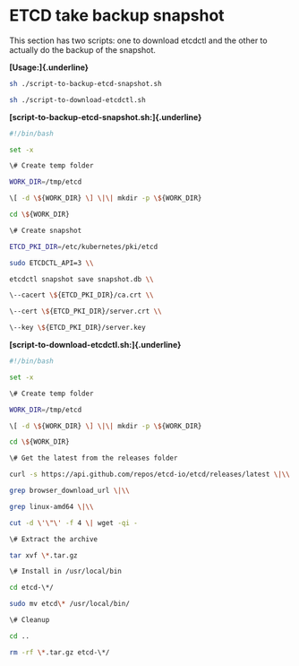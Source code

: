 # ETCD take backup snapshot

This section has two scripts: one to download etcdctl and the other to
actually do the backup of the snapshot.

**[Usage:]{.underline}**

```sh
sh ./script-to-backup-etcd-snapshot.sh

sh ./script-to-download-etcdctl.sh
```

**[script-to-backup-etcd-snapshot.sh:]{.underline}**

```sh
#!/bin/bash

set -x

\# Create temp folder

WORK_DIR=/tmp/etcd

\[ -d \${WORK_DIR} \] \|\| mkdir -p \${WORK_DIR}

cd \${WORK_DIR}

\# Create snapshot

ETCD_PKI_DIR=/etc/kubernetes/pki/etcd

sudo ETCDCTL_API=3 \\

etcdctl snapshot save snapshot.db \\

\--cacert \${ETCD_PKI_DIR}/ca.crt \\

\--cert \${ETCD_PKI_DIR}/server.crt \\

\--key \${ETCD_PKI_DIR}/server.key
```

**[script-to-download-etcdctl.sh:]{.underline}**

```sh
#!/bin/bash

set -x

\# Create temp folder

WORK_DIR=/tmp/etcd

\[ -d \${WORK_DIR} \] \|\| mkdir -p \${WORK_DIR}

cd \${WORK_DIR}

\# Get the latest from the releases folder

curl -s https://api.github.com/repos/etcd-io/etcd/releases/latest \|\\

grep browser_download_url \|\\

grep linux-amd64 \|\\

cut -d \'\"\' -f 4 \| wget -qi -

\# Extract the archive

tar xvf \*.tar.gz

\# Install in /usr/local/bin

cd etcd-\*/

sudo mv etcd\* /usr/local/bin/

\# Cleanup

cd ..

rm -rf \*.tar.gz etcd-\*/
```
